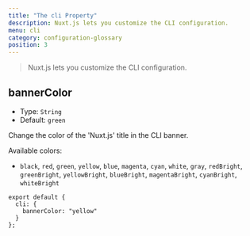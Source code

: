 ```yaml
---
title: "The cli Property"
description: Nuxt.js lets you customize the CLI configuration.
menu: cli
category: configuration-glossary
position: 3
---
```


> Nuxt.js lets you customize the CLI configuration.

## bannerColor

- Type: `String`
- Default: `green`

Change the color of the 'Nuxt.js' title in the CLI banner.

Available colors:

- `black`, `red`, `green`, `yellow`, `blue`, `magenta`, `cyan`, `white`, `gray`, `redBright`, `greenBright`, `yellowBright`, `blueBright`, `magentaBright`, `cyanBright`, `whiteBright`

```js{}[nuxt.config.js]
export default {
  cli: {
    bannerColor: "yellow"
  }
};
```
